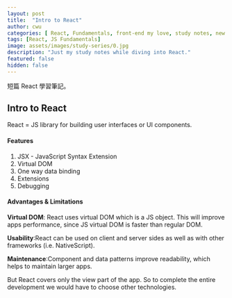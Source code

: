 ```yaml
---
layout: post
title:  "Intro to React"
author: cwu
categories: [ React, Fundamentals, front-end my love, study notes, new framework! ]
tags: [React, JS Fundamentals]
image: assets/images/study-series/0.jpg
description: "Just my study notes while diving into React."
featured: false
hidden: false
---
```


短篇 React 學習筆記。

## Intro to React

React = JS library for building user interfaces or UI components.

#### Features

1. JSX - JavaScript Syntax Extension
2. Virtual DOM
3. One way data binding
4. Extensions
5. Debugging

#### Advantages & Limitations

<strong>Virtual DOM</strong>: React uses virtual DOM which is a JS object. This will improve apps performance, since JS virtual DOM is faster than regular DOM. 

<strong>Usability</strong>:React can be used on client and server sides as well as with other frameworks (i.e. NativeScript).

<strong>Maintenance</strong>:Component and data patterns improve readability, which helps to maintain larger apps.

But React covers only the view part of the app. So to complete the entire development we would have to choose other technologies.
